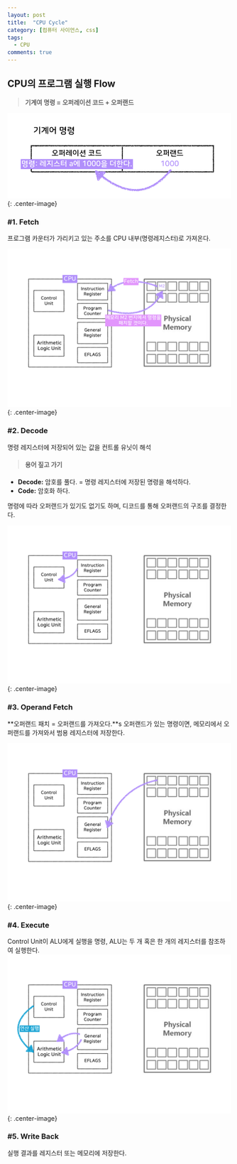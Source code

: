 ```yaml
---
layout: post
title:  "CPU Cycle"
category: [컴퓨터 사이언스, css]
tags:
  - CPU
comments: true
---
```


## CPU의 프로그램 실행 Flow
> **기계여 명령 = 오퍼레이션  코드 + 오퍼랜드**

![](/assets/machine_language.png){: .center-image}

### \#1. Fetch
프로그램 카운터가 가리키고 있는 주소를 CPU 내부(명령레지스터)로 가져온다.

![](/assets/fetch.png){: .center-image}

### \#2. Decode
명령 레지스터에 저장되어 있는 값을 컨트롤 유닛이 해석

> #### 용어 짚고 가기
- **Decode:** 암호를 풀다. = 명령 레지스터에 저장된 명령을 해석하다.
- **Code:** 암호화 하다.

명령에 따라 오퍼랜드가 있기도 없기도 하며, 디코드를 통해 오퍼랜드의 구조를 결정한다.

![](/assets/decode.png){: .center-image}

### \#3. Operand Fetch
**오퍼랜드 패치 = 오퍼랜드를 가져오다.**s 오퍼랜드가 있는 명령이면, 메모리에서 오퍼랜드를 가져와서 범용 레지스터에 저장한다.

![](/assets/operand_fetch.png){: .center-image}

### \#4. Execute
Control Unit이 ALU에게 실행을 명령, ALU는 두 개 혹은 한 개의 레지스터를 참조하여 실행한다.
![](/assets/execute.png){: .center-image}

### \#5. Write Back
실행 결과를 레지스터 또는 메모리에 저장한다.